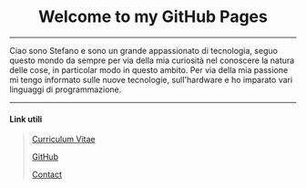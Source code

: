 <h1 align="center">Welcome to my GitHub Pages</h1>

___

Ciao sono Stefano e sono un grande appassionato di tecnologia, seguo questo mondo da sempre per via della mia curiosità nel conoscere la natura delle cose, in particolar modo in questo ambito.
Per via della mia passione mi tengo informato sulle nuove tecnologie, sull'hardware e ho imparato vari linguaggi di programmazione.

___

#### **Link utili**

> [Curriculum Vitae](aboutMe.md)
>
> [GitHub](https://github.com/StefanoBrai)
>
> [Contact](contact.md)
